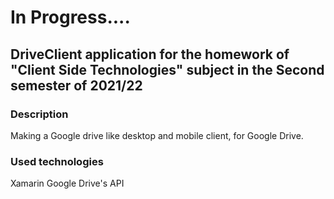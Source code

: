 # In Progress....

## DriveClient application for the homework of "Client Side Technologies" subject in the Second semester of 2021/22

### Description

Making a Google drive like desktop and mobile client, for Google Drive.

### Used technologies

Xamarin
Google Drive's API